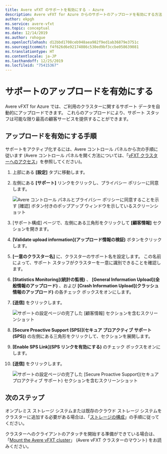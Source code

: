 ```yaml
---
title: Avere vFXT のサポートを有効にする - Azure
description: Avere vFXT for Azure からのサポートのアップロードを有効にする方法
author: ekpgh
ms.service: avere-vfxt
ms.topic: conceptual
ms.date: 12/14/2019
ms.author: rohogue
ms.openlocfilehash: d12bbd1708ceb948aea982f9ed1ab36879e3751c
ms.sourcegitcommit: f4f626d6e92174086c530ed9bf3ccbe058639081
ms.translationtype: HT
ms.contentlocale: ja-JP
ms.lasthandoff: 12/25/2019
ms.locfileid: "75415367"
---
```

# <a name="enable-support-uploads"></a>サポートのアップロードを有効にする

Avere vFXT for Azure では、ご利用のクラスターに関するサポート データを自動的にアップロードできます。 これらのアップロードにより、サポート スタッフは可能な限り最高の顧客サービスを提供することができます。

## <a name="steps-to-enable-uploads"></a>アップロードを有効にする手順

サポートをアクティブ化するには、Avere コントロール パネルから次の手順に従います (Avere コントロール パネルを開く方法については、「[vFXT クラスターへのアクセス](avere-vfxt-cluster-gui.md)」を参照してください)。

1. 上部にある **[設定]** タブに移動します。
1. 左側にある **[サポート]** リンクをクリックし、プライバシー ポリシーに同意します。

   ![Avere コントロール パネルとプライバシー ポリシーに同意することを示す [確認] ボタン付きのポップアップ ウィンドウを示しているスクリーンショット](media/avere-vfxt-privacy-policy.png)

1. [サポート構成] ページで、左側にある三角形をクリックして **[顧客情報]** セクションを開きます。
1. **[Validate upload information]\(アップロード情報の検証\)** ボタンをクリックします。
1. **[一意のクラスター名]** に、クラスターのサポート名を設定します。 この名前によって、サポート スタッフがクラスターを一意に識別できることを確認します。
1. **[Statistics Monitoring]\(統計の監視\)** 、 **[General Information Upload]\(全般情報のアップロード\)** 、および **[Crash Information Upload]\(クラッシュ情報のアップロード\)** の各チェック ボックスをオンにします。
1. **[送信]** をクリックします。

   ![サポートの設定ページの完了した [顧客情報] セクションを含むスクリーンショット](media/avere-vfxt-support-info.png)

1. **[Secure Proactive Support (SPS)]\(セキュア プロアクティブ サポート (SPS)\)** の左側にある三角形をクリックして、セクションを展開します。
1. **[Enable SPS Link]\(SPS リンクを有効にする\)** のチェック ボックスをオンにします。
1. **[送信]** をクリックします。

   ![サポートの設定ページの完了した [Secure Proactive Support]\(セキュア プロアクティブ サポート\) セクションを含むスクリーンショット](media/avere-vfxt-support-sps.png)

## <a name="next-steps"></a>次のステップ

オンプレミス ストレージ システムまたは既存のクラウド ストレージ システムをクラスターに追加する必要がある場合は、「[ストレージの構成](avere-vfxt-add-storage.md)」の手順に従ってください。

クラスターへのクライアントのアタッチを開始する準備ができている場合は、「[Mount the Avere vFXT cluster](avere-vfxt-mount-clients.md)」 (Avere vFXT クラスターのマウント) をお読みください。

